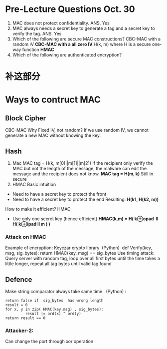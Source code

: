 # Pre-Lecture Questions Oct. 30
1. MAC does not protect confidentiality. ANS. Yes
2. MAC always needs a secret key to generate a tag and a secret key to verify the tag. ANS. Yes
3. Which of the following are secure MAC constructions?
CBC-MAC with a random IV
**CBC-MAC with a all zero IV**
H(k, m) where H is a secure one-way function
**HMAC**
4. Which of the following are authenticated encryption? 
# 补这部分

# Ways to contruct MAC
## Block Cipher
CBC-MAC
Why Fixed IV, not random? If we use random IV, we cannot generate a new MAC without knowing the key. 
## Hash
1. Mac 
MAC tag = H(k, m[0]||m[1]||m[2])
If the recipient only verify the MAC but not the length of the message, the malware can edit the message and the recipient does not know. 
**MAC tag = H(m, k)** Still in secure
2. HMAC
Basic intuition
- Need to have a secret key to protect the front
- Need to have a secret key to protect the end
Resulting: **H(k1, H(k2, m))**

How to make it efficient? 
HMAC
- Use only one secret key (hence efficient)
**HMAC(k,m) = H( k⊕opad  ll  H( k⊕ipad ll m ) )**

### Attack on HMAC
Example of encryption: Keyczar crypto library  (Python) 
def Verify(key, msg, sig_bytes):
	return HMAC(key, msg) == sig_bytes
Use timing attack: 
	Query server with random tag, loop over all first bytes until the time takes a little longer, repeat all tag bytes until valid tag found
## Defence 
Make string comparator always take same time   (Python) : 
```
return false if  sig_bytes  has wrong length
result = 0        
for x, y in zip( HMAC(key,msg) , sig_bytes):
         result |= ord(x) ^ ord(y)
return result == 0
```
### Attacker-2: 
Can change the port through xor operation
